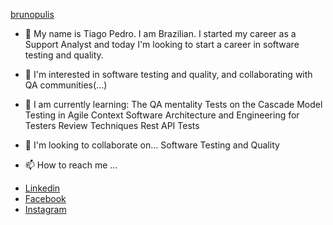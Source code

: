 <a href="/brunopulis/brunopulis" class="no-underline Link--primary">brunopulis</a>

- 👋 My name is Tiago Pedro. I am Brazilian. I started my career as a Support Analyst and today I'm looking to start a career in software testing and quality.

- 👀 I'm interested in 
       software testing and quality, and collaborating with QA communities(...)
- 🌱 I am currently learning:
          The QA mentality
          Tests on the Cascade Model
          Testing in Agile Context
          Software Architecture and Engineering for Testers
          Review Techniques
          Rest API Tests
- 💞️ I'm looking to collaborate on...
        Software Testing and Quality
- 📫 How to reach me ...      
<ul dir="auto">
<li><a href="https://www.linkedin.com/in/tiago-pedro-3b8b94104/"  rel="nofollow" target="_blank">Linkedin</a></li>
<li><a href="https://www.facebook.com/tiago.pedro.ti22"  rel="nofollow" target="_blank">Facebook</a></li>
<li><a href="https://www.instagram.com/tiago.pedro22.tp/" rel="nofollow" target="_blank">Instagram</a></li>
</ul>
      
<!---
Tiago1022/Tiago1022 is a ✨ special ✨ repository because its `README.md` (this file) appears on your GitHub profile.
You can click the Preview link to take a look at your changes.
--->
